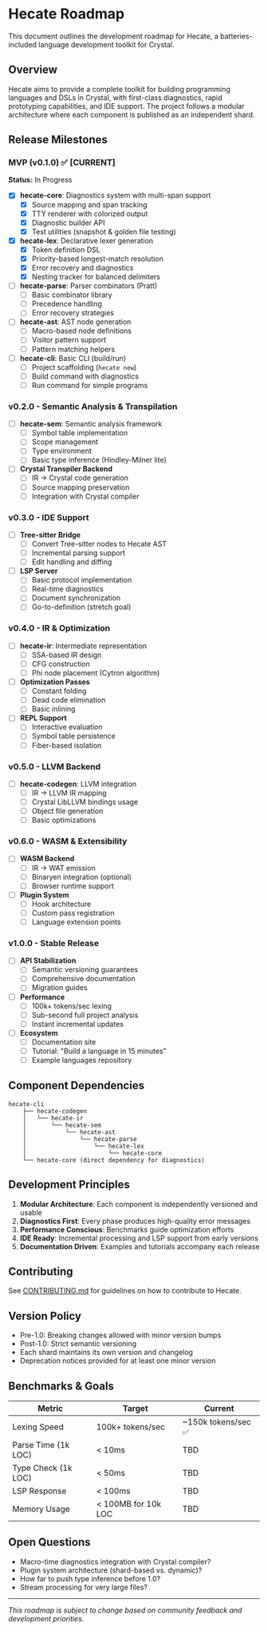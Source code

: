 # Hecate Roadmap

This document outlines the development roadmap for Hecate, a batteries-included language development toolkit for Crystal.

## Overview

Hecate aims to provide a complete toolkit for building programming languages and DSLs in Crystal, with first-class diagnostics, rapid prototyping capabilities, and IDE support. The project follows a modular architecture where each component is published as an independent shard.

## Release Milestones

### MVP (v0.1.0) ✅ **[CURRENT]**

**Status:** In Progress

- [x] **hecate-core**: Diagnostics system with multi-span support
  - [x] Source mapping and span tracking
  - [x] TTY renderer with colorized output
  - [x] Diagnostic builder API
  - [x] Test utilities (snapshot & golden file testing)
- [x] **hecate-lex**: Declarative lexer generation
  - [x] Token definition DSL
  - [x] Priority-based longest-match resolution
  - [x] Error recovery and diagnostics
  - [x] Nesting tracker for balanced delimiters
- [ ] **hecate-parse**: Parser combinators (Pratt)
  - [ ] Basic combinator library
  - [ ] Precedence handling
  - [ ] Error recovery strategies
- [ ] **hecate-ast**: AST node generation
  - [ ] Macro-based node definitions
  - [ ] Visitor pattern support
  - [ ] Pattern matching helpers
- [ ] **hecate-cli**: Basic CLI (build/run)
  - [ ] Project scaffolding (`hecate new`)
  - [ ] Build command with diagnostics
  - [ ] Run command for simple programs

### v0.2.0 - Semantic Analysis & Transpilation

- [ ] **hecate-sem**: Semantic analysis framework
  - [ ] Symbol table implementation
  - [ ] Scope management
  - [ ] Type environment
  - [ ] Basic type inference (Hindley-Milner lite)
- [ ] **Crystal Transpiler Backend**
  - [ ] IR → Crystal code generation
  - [ ] Source mapping preservation
  - [ ] Integration with Crystal compiler

### v0.3.0 - IDE Support

- [ ] **Tree-sitter Bridge**
  - [ ] Convert Tree-sitter nodes to Hecate AST
  - [ ] Incremental parsing support
  - [ ] Edit handling and diffing
- [ ] **LSP Server**
  - [ ] Basic protocol implementation
  - [ ] Real-time diagnostics
  - [ ] Document synchronization
  - [ ] Go-to-definition (stretch goal)

### v0.4.0 - IR & Optimization

- [ ] **hecate-ir**: Intermediate representation
  - [ ] SSA-based IR design
  - [ ] CFG construction
  - [ ] Phi node placement (Cytron algorithm)
- [ ] **Optimization Passes**
  - [ ] Constant folding
  - [ ] Dead code elimination
  - [ ] Basic inlining
- [ ] **REPL Support**
  - [ ] Interactive evaluation
  - [ ] Symbol table persistence
  - [ ] Fiber-based isolation

### v0.5.0 - LLVM Backend

- [ ] **hecate-codegen**: LLVM integration
  - [ ] IR → LLVM IR mapping
  - [ ] Crystal LibLLVM bindings usage
  - [ ] Object file generation
  - [ ] Basic optimizations

### v0.6.0 - WASM & Extensibility

- [ ] **WASM Backend**
  - [ ] IR → WAT emission
  - [ ] Binaryen integration (optional)
  - [ ] Browser runtime support
- [ ] **Plugin System**
  - [ ] Hook architecture
  - [ ] Custom pass registration
  - [ ] Language extension points

### v1.0.0 - Stable Release

- [ ] **API Stabilization**
  - [ ] Semantic versioning guarantees
  - [ ] Comprehensive documentation
  - [ ] Migration guides
- [ ] **Performance**
  - [ ] 100k+ tokens/sec lexing
  - [ ] Sub-second full project analysis
  - [ ] Instant incremental updates
- [ ] **Ecosystem**
  - [ ] Documentation site
  - [ ] Tutorial: "Build a language in 15 minutes"
  - [ ] Example languages repository

## Component Dependencies

```
hecate-cli
    ├── hecate-codegen
    │   └── hecate-ir
    │       └── hecate-sem
    │           └── hecate-ast
    │               └── hecate-parse
    │                   └── hecate-lex
    │                       └── hecate-core
    └── hecate-core (direct dependency for diagnostics)
```

## Development Principles

1. **Modular Architecture**: Each component is independently versioned and usable
2. **Diagnostics First**: Every phase produces high-quality error messages
3. **Performance Conscious**: Benchmarks guide optimization efforts
4. **IDE Ready**: Incremental processing and LSP support from early versions
5. **Documentation Driven**: Examples and tutorials accompany each release

## Contributing

See [CONTRIBUTING.md](../CONTRIBUTING.md) for guidelines on how to contribute to Hecate.

## Version Policy

- Pre-1.0: Breaking changes allowed with minor version bumps
- Post-1.0: Strict semantic versioning
- Each shard maintains its own version and changelog
- Deprecation notices provided for at least one minor version

## Benchmarks & Goals

| Metric              | Target              | Current             |
| ------------------- | ------------------- | ------------------- |
| Lexing Speed        | 100k+ tokens/sec    | ~150k tokens/sec ✅ |
| Parse Time (1k LOC) | < 10ms              | TBD                 |
| Type Check (1k LOC) | < 50ms              | TBD                 |
| LSP Response        | < 100ms             | TBD                 |
| Memory Usage        | < 100MB for 10k LOC | TBD                 |

## Open Questions

- Macro-time diagnostics integration with Crystal compiler?
- Plugin system architecture (shard-based vs. dynamic)?
- How far to push type inference before 1.0?
- Stream processing for very large files?

---

_This roadmap is subject to change based on community feedback and development priorities._
